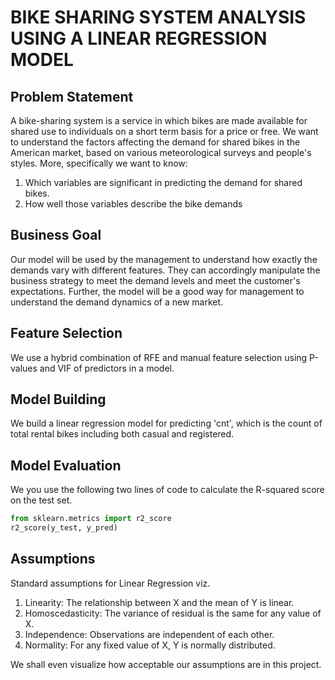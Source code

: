 # BIKE SHARING SYSTEM ANALYSIS USING A LINEAR REGRESSION MODEL

## Problem Statement
A bike-sharing system is a service in which bikes are made available for shared use to individuals on a short term basis for a price or free. 
We want to understand the factors affecting the demand for shared bikes in the American market, based on various meteorological surveys and people's styles. More,  specifically we want to know: 
1. Which variables are significant in predicting the demand for shared bikes.
2. How well those variables describe the bike demands 


## Business Goal
Our model will be used by the management to understand how exactly the demands vary with different features. They can accordingly manipulate the business strategy to meet the demand levels and meet the customer's expectations. Further, the model will be a good way for management to understand the demand dynamics of a new market. 

## Feature Selection
We use a hybrid combination of RFE and manual feature selection using P-values and VIF of predictors in a model.

## Model Building
We build a linear regression model for predicting 'cnt', which is the count of total rental bikes including both casual and registered.

## Model Evaluation
We you use the following two lines of code to calculate the R-squared score on the test set.

```python
from sklearn.metrics import r2_score
r2_score(y_test, y_pred)
```

## Assumptions
Standard assumptions for Linear Regression viz.
1. Linearity: The relationship between X and the mean of Y is linear.
2. Homoscedasticity: The variance of residual is the same for any value of X.
3. Independence: Observations are independent of each other.
4. Normality: For any fixed value of X, Y is normally distributed.

We shall even visualize how acceptable our assumptions are in this project.
